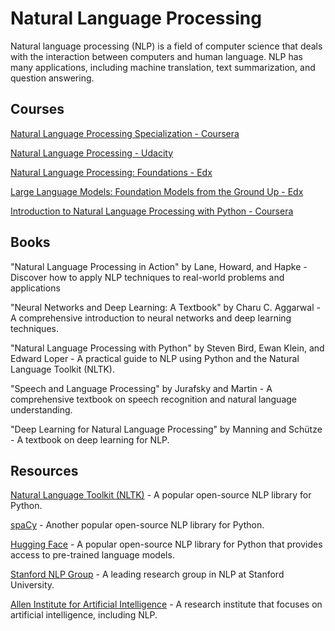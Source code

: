 # Natural Language Processing

Natural language processing (NLP) is a field of computer science that deals with the interaction between computers and human language. NLP has many applications, including machine translation, text summarization, and question answering.

## Courses

[Natural Language Processing Specialization - Coursera](https://www.coursera.org/specializations/natural-language-processing)

[Natural Language Processing - Udacity](https://www.udacity.com/course/natural-language-processing-nanodegree--nd892)

[Natural Language Processing: Foundations - Edx](https://www.edx.org/learn/natural-language-processing/the-national-university-of-singapore-natural-language-processing-foundations?index=product&queryID=c884717a7a994227aecb8e2013eab2e0&position=3&linked_from=autocomplete&c=autocomplete)

[Large Language Models: Foundation Models from the Ground Up - Edx](https://www.edx.org/learn/computer-science/databricks-large-language-models-foundation-models-from-the-ground-up?index=product&queryID=423105175dd8232ae797254cc2505b6f&position=2&results_level=first-level-results&term=nlp&objectID=course-47b496c3-031d-4431-bfd1-280a84d09f1d&campaign=Large+Language+Models%3A+Foundation+Models+from+the+Ground+Up&source=edX&product_category=course&placement_url=https%3A%2F%2Fwww.edx.org%2Fsearch)

[Introduction to Natural Language Processing with Python - Coursera](https://www.coursera.org/learn/introduction-to-natural-language-processing-with-python)

## Books

"Natural Language Processing in Action" by Lane, Howard, and Hapke - Discover how to apply NLP techniques to real-world problems and applications

"Neural Networks and Deep Learning: A Textbook" by Charu C. Aggarwal - A comprehensive introduction to neural networks and deep learning techniques.

"Natural Language Processing with Python" by Steven Bird, Ewan Klein, and Edward Loper - A practical guide to NLP using Python and the Natural Language Toolkit (NLTK).

"Speech and Language Processing" by Jurafsky and Martin - A comprehensive textbook on speech recognition and natural language understanding.

"Deep Learning for Natural Language Processing" by Manning and Schütze - A textbook on deep learning for NLP.

## Resources

[Natural Language Toolkit (NLTK)](https://www.nltk.org/) - A popular open-source NLP library for Python.

[spaCy](https://spacy.io/) - Another popular open-source NLP library for Python.

[Hugging Face](https://huggingface.co/) - A popular open-source NLP library for Python that provides access to pre-trained language models.

[Stanford NLP Group](https://nlp.stanford.edu/) - A leading research group in NLP at Stanford University.

[Allen Institute for Artificial Intelligence](https://allenai.org/) - A research institute that focuses on artificial intelligence, including NLP.
